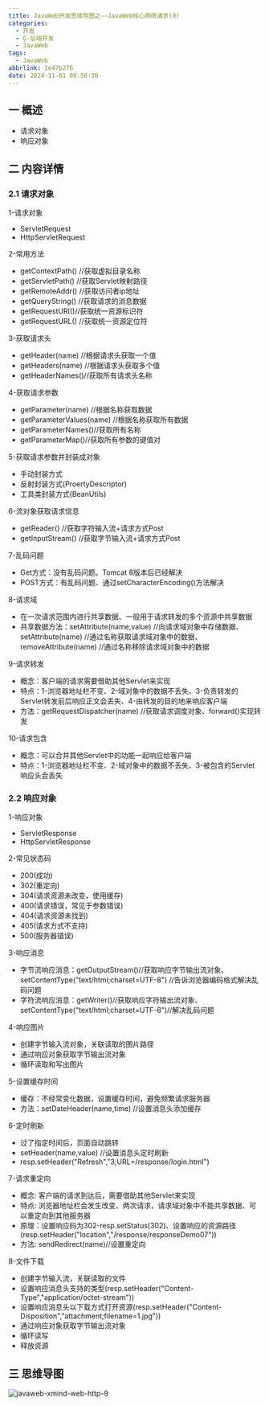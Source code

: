 ```yaml
---
title: JavaWeb开发思维导图之——JavaWeb核心网络请求(9)
categories:
  - 开发
  - G-后端开发
  - JavaWeb
tags:
  - JavaWeb
abbrlink: 1e47b276
date: 2024-11-01 08:58:30
---
```

## 一 概述

* 请求对象
* 响应对象

<!--more-->

## 二 内容详情

### 2.1  请求对象

1-请求对象

* ServletRequest
* HttpServletRequest

2-常用方法

* getContextPath() //获取虚拟目录名称
* getServletPath() //获取Servlet映射路径
* getRemoteAddr() //获取访问者ip地址
* getQueryString() //获取请求的消息数据
* getRequestURI()//获取统一资源标识符
* getRequestURL() //获取统一资源定位符

3-获取请求头

* getHeader(name) //根据请求头获取一个值
* getHeaders(name) //根据请求头获取多个值
* getHeaderNames()//获取所有请求头名称

4-获取请求参数

* getParameter(name) //根据名称获取数据
* getParameterValues(name) //根据名称获取所有数据
* getParameterNames()//获取所有名称
* getParameterMap()//获取所有参数的键值对

5-获取请求参数并封装成对象

* 手动封装方式
* 反射封装方式(ProertyDescriptor)
* 工具类封装方式(BeanUtils)

6-流对象获取请求信息

* getReader() //获取字符输入流+请求方式Post
* getInputStream() //获取字节输入流+请求方式Post

7-乱码问题

* Get方式：没有乱码问题。Tomcat 8版本后已经解决
* POST方式：有乱码问题、通过setCharacterEncoding()方法解决

8-请求域

* 在一次请求范围内进行共享数据、一般用于请求转发的多个资源中共享数据
* 共享数据方法：setAttribute(name,value) //向请求域对象中存储数据、setAttribute(name) //通过名称获取请求域对象中的数据、removeAttribute(name) //通过名称移除请求域对象中的数据

9-请求转发

* 概念：客户端的请求需要借助其他Servlet来实现
* 特点：1-浏览器地址栏不变、2-域对象中的数据不丢失、3-负责转发的Servlet转发前后响应正文会丢失、4-由转发的目的地来响应客户端
* 方法：getRequestDispatcher(name) //获取请求调度对象、forward()实现转发

10-请求包含

* 概念：可以合并其他Servlet中的功能一起响应给客户端
* 特点：1-浏览器地址栏不变、2-域对象中的数据不丢失、3-被包含的Servlet响应头会丢失

### 2.2 响应对象

1-响应对象

* ServletResponse
* HttpServletResponse

2-常见状态码

* 200(成功)
* 302(重定向)
* 304(请求资源未改变，使用缓存)
* 400(请求错误，常见于参数错误)
* 404(请求资源未找到)
* 405(请求方式不支持)
* 500(服务器错误)

3-响应消息

* 字节流响应消息：getOutputStream()//获取响应字节输出流对象、setContentType("text/html;charset=UTF-8") //告诉浏览器编码格式解决乱码问题
* 字符流响应消息：getWriter()//获取响应字符输出流对象、setContentType("text/html;charset=UTF-8")//解决乱码问题

4-响应图片

* 创建字节输入流对象，关联读取的图片路径
* 通过响应对象获取字节输出流对象
* 循环读取和写出图片

5-设置缓存时间

* 缓存：不经常变化数据，设置缓存时间，避免频繁请求服务器
* 方法：setDateHeader(name,time) //设置消息头添加缓存

6-定时刷新

* 过了指定时间后，页面自动跳转
* setHeader(name,value) //设置消息头定时刷新
* resp.setHeader("Refresh","3;URL=/response/login.html")

7-请求重定向

* 概念: 客户端的请求到达后，需要借助其他Servlet来实现
* 特点: 浏览器地址栏会发生改变、两次请求，请求域对象中不能共享数据、可以重定向到其他服务器
* 原理：设置响应码为302-resp.setStatus(302)、设置响应的资源路径(resp.setHeader("location","/response/responseDemo07"))
* 方法: sendRedirect(name)//设置重定向

8-文件下载

* 创建字节输入流，关联读取的文件
* 设置响应消息头支持的类型(resp.setHeader("Content-Type","application/octet-stream"))
* 设置响应消息头以下载方式打开资源(resp.setHeader("Content-Disposition","attachment;filename=1.jpg"))
* 通过响应对象获取字节输出流对象
* 循环读写
* 释放资源

## 三 思维导图

![javaweb-xmind-web-http-9][1]



[1]:https://cdn.jsdelivr.net/gh/PGzxc/CDN/blog-java/javaweb-xmind-web-http-9.png